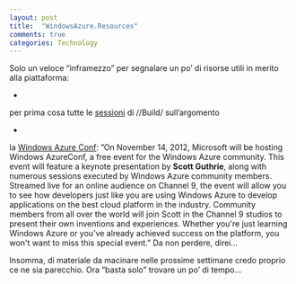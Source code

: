 ```yaml
---
layout: post
title:  "WindowsAzure.Resources"
comments: true
categories: Technology
---
```



Solo un veloce &#8220;inframezzo&#8221; per segnalare un po&#8217; di risorse utili in merito alla piattaforma:

- 
per prima cosa tutte le [sessioni](http://channel9.msdn.com/Events/Build/2012?sort=sequential&amp;direction=desc&amp;term=&amp;t=windows-azure) di //Build/ sull&#8217;argomento

- 
la [Windows Azure Conf](http://www.windowsazureconf.net): &#8221;On November 14, 2012, Microsoft will be hosting Windows AzureConf, a free event for the Windows Azure community. This event will feature a keynote presentation by **Scott Guthrie**, along with numerous sessions executed by Windows Azure community members. Streamed live for an online audience on Channel 9, the event will allow you to see how developers just like you are using Windows Azure to develop applications on the best cloud platform in the industry. Community members from all over the world will join Scott in the Channel 9 studios to present their own inventions and experiences. Whether you're just learning Windows Azure or you&#8217;ve already achieved success on the platform, you won't want to miss this special event.&#8221;
Da non perdere, direi&#8230;



Insomma, di materiale da macinare nelle prossime settimane credo proprio ce ne sia parecchio. Ora &#8220;basta solo&#8221; trovare un po&#8217; di tempo&#8230;


